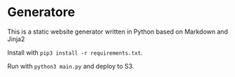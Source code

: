 # Generatore

This is a static website generator written in Python based on Markdown and Jinja2

Install with `pip3 install -r requirements.txt`.

Run with `python3 main.py` and deploy to S3.